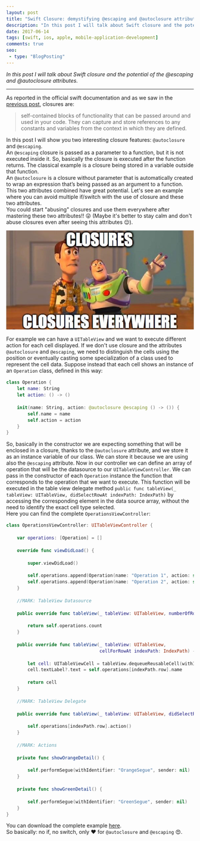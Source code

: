 ```yaml
---
layout: post
title: "Swift Closure: demystifying @escaping and @autoclosure attributes"
description: "In this post I will talk about Swift closure and the potential of the @escaping and @autoclosure attributes"
date: 2017-06-14
tags: [swift, ios, apple, mobile-application-development]
comments: true
seo:
 - type: "BlogPosting"
---
```


*In this post I will talk about Swift closure and the potential of the @escaping and @autoclosure attributes.*

---

As reported in the official swift documentation and as we saw in the [previous post](/2017/06/02/swift-closure-syntax.html "previous post closures"), closures are: 

> self-contained blocks of functionality that can be passed around and used in your code. They can capture and store references to any constants and variables from the context in which they are defined.

In this post I will show you two interesting closure features: `@autoclosure` and `@escaping`.  
An `@escaping` closure is passed as a parameter to a function, but it is not executed inside it. So, basically the closure is executed after the function returns. The classical example is a closure being stored in a variable outside that function.  
An `@autoclosure` is a closure without parameter that is automatically created to wrap an expression that’s being passed as an argument to a function.
This two attributes combined have great potential. Let's see an example where you can avoid multiple if/switch with the use of closure and these two attributes.  
You could start "abusing" closures and use them everywhere after mastering these two attributes!! :stuck_out_tongue_winking_eye: (Maybe it's better to stay calm and don't abuse closures even after seeing this attributes :relieved:).

![Swift closure everywhere](/assets/images/posts/closure-everywhere.jpg "Swift closure everywhere")

For example we can have a `UITableView` and we want to execute different action for each cell displayed.
If we don't use closure and the attributes `@autoclosure` and `@escaping`, we need to distinguish the cells using the position or eventually casting some specialization of a class used to represent the cell data.
Suppose instead that each cell shows an instance of an `Operation` class, defined in this way:

```swift
class Operation {
    let name: String
    let action: () -> ()
    
    init(name: String, action: @autoclosure @escaping () -> ()) {
        self.name = name
        self.action = action
    }
}
```

So, basically in the constructor we are expecting something that will be enclosed in a closure, thanks to the `@autoclosure` attribute, and we store it as an instance variable of our class. We can store it because we are using also the `@escaping` attribute. 
Now in our controller we can define an array of operation that will be the datasource to our `UITableViewController`. We can pass in the constructor of each `Operation` instance the function that corresponds to the operation that we want to execute. This function will be executed in the table view delegate method `public func tableView(_ tableView: UITableView, didSelectRowAt indexPath: IndexPath)` by accessing the corresponding element in the data source array, without the need to identify the exact cell type selected.  
Here you can find the complete `OperationsViewController`:  

```swift
class OperationsViewController: UITableViewController {

    var operations: [Operation] = []
    
    override func viewDidLoad() {
        
        super.viewDidLoad()
        
        self.operations.append(Operation(name: "Operation 1", action: self.showOrangeDetail()))
        self.operations.append(Operation(name: "Operation 2", action: self.showGreenDetail()))
    }
    
    //MARK: TableView Datasource
    
    public override func tableView(_ tableView: UITableView, numberOfRowsInSection section: Int) -> Int {
        
        return self.operations.count
    }
    
    public override func tableView(_ tableView: UITableView,   
                                   cellForRowAt indexPath: IndexPath) -> UITableViewCell {
        
        let cell: UITableViewCell = tableView.dequeueReusableCell(withIdentifier: "OperationCell")!
        cell.textLabel?.text = self.operations[indexPath.row].name
        
        return cell
    }
    
    //MARK: TableView Delegate
    
    public override func tableView(_ tableView: UITableView, didSelectRowAt indexPath: IndexPath) {
        
        self.operations[indexPath.row].action()
    }
    
    //MARK: Actions
    
    private func showOrangeDetail() {
        
        self.performSegue(withIdentifier: "OrangeSegue", sender: nil)
    }
    
    private func showGreenDetail() {
        
        self.performSegue(withIdentifier: "GreenSegue", sender: nil)
    }
}
```

You can download the complete example [here](https://drive.google.com/open?id=0Bx4GYUTmBfaJdUsyYWRlU1BnTVk "autoclosure example link").  
So basically: no if, no switch, only :heart: for `@autoclosure` and `@escaping` :heart_eyes:.

